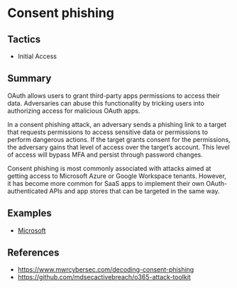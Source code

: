 # Consent phishing

## Tactics
* Initial Access

## Summary

OAuth allows users to grant third-party apps permissions to access their data. Adversaries can abuse this functionality by tricking users into authorizing access for malicious OAuth apps.

In a consent phishing attack, an adversary sends a phishing link to a target that requests permissions to access sensitive data or permissions to perform dangerous actions. If the target grants consent for the permissions, the adversary gains that level of access over the target’s account. This level of access will bypass MFA and persist through password changes.

Consent phishing is most commonly associated with attacks aimed at getting access to Microsoft Azure or Google Workspace tenants. However, it has become more common for SaaS apps to implement their own OAuth-authenticated APIs and app stores that can be targeted in the same way.


## Examples
* [Microsoft](examples/microsoft.md)

## References

* https://www.mwrcybersec.com/decoding-consent-phishing
* https://github.com/mdsecactivebreach/o365-attack-toolkit
